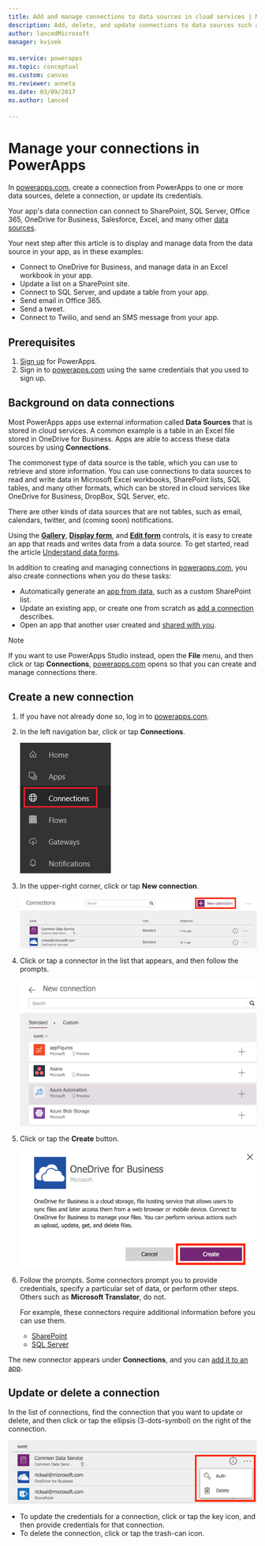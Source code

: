 ```yaml
---
title: Add and manage connections to data sources in cloud services | Microsoft Docs
description: Add, delete, and update connections to data sources such as SharePoint, SQL Server, OneDrive for Business, Salesforce, and Office 365
author: lancedMicrosoft
manager: kvivek

ms.service: powerapps
ms.topic: conceptual
ms.custom: canvas
ms.reviewer: anneta
ms.date: 03/09/2017
ms.author: lanced

---
```

# Manage your connections in PowerApps
In [powerapps.com](https://web.powerapps.com?utm_source=padocs&utm_medium=linkinadoc&utm_campaign=referralsfromdoc), create a connection from PowerApps to one or more data sources, delete a connection, or update its credentials.

Your app's data connection can connect to SharePoint, SQL Server, Office 365, OneDrive for Business, Salesforce, Excel, and many other [data sources](connections-list.md).

Your next step after this article is to display and manage data from the data source in your app, as in these examples:

* Connect to OneDrive for Business, and manage data in an Excel workbook in your app.
* Update a list on a SharePoint site.
* Connect to SQL Server, and update a table from your app.
* Send email in Office 365.
* Send a tweet.
* Connect to Twilio, and send an SMS message from your app.

## Prerequisites
1. [Sign up](../signup-for-powerapps.md) for PowerApps.
2. Sign in to [powerapps.com](https://web.powerapps.com?utm_source=padocs&utm_medium=linkinadoc&utm_campaign=referralsfromdoc) using the same credentials that you used to sign up.

## Background on data connections
Most PowerApps apps use external information called **Data Sources** that is stored in cloud services. A common example is a table in an Excel file stored in OneDrive for Business. Apps are able to access these data sources by using **Connections**.

The commonest type of data source is the table, which you can use to retrieve and store information. You can use connections to data sources to read and write data in Microsoft Excel workbooks, SharePoint lists, SQL tables, and many other formats, which can be stored in cloud services like OneDrive for Business, DropBox, SQL Server, etc.

There are other kinds of data sources that are not tables, such as email, calendars, twitter, and (coming soon) notifications.

Using the **[Gallery](controls/control-gallery.md)**, **[Display form](controls/control-form-detail.md)**, and **[Edit form](controls/control-form-detail.md)** controls, it is easy to create an app that reads and writes data from a data source. To get started, read the article [Understand data forms](working-with-forms.md).

In addition to creating and managing connections in [powerapps.com](https://web.powerapps.com?utm_source=padocs&utm_medium=linkinadoc&utm_campaign=referralsfromdoc), you also create connections when you do these tasks:

* Automatically generate an [app from data](app-from-sharepoint.md), such as a custom SharePoint list.
* Update an existing app, or create one from scratch as [add a connection](add-data-connection.md) describes.
* Open an app that another user created and [shared with you](share-app.md).

> [!NOTE]
> If you want to use PowerApps Studio instead, open the **File** menu, and then click or tap **Connections**, [powerapps.com](https://web.powerapps.com?utm_source=padocs&utm_medium=linkinadoc&utm_campaign=referralsfromdoc) opens so that you can create and manage connections there.

## Create a new connection
1. If you have not already done so, log in to [powerapps.com](https://web.powerapps.com?utm_source=padocs&utm_medium=linkinadoc&utm_campaign=referralsfromdoc).
2. In the left navigation bar, click or tap **Connections**.
   
    ![Connections Manage](./media/add-manage-connections/open-connections.png)
3. In the upper-right corner, click or tap **New connection**.
   
    ![Connections Add](./media/add-manage-connections/add-connection.png)
4. Click or tap a connector in the list that appears, and then follow the prompts.
   
   ![Connections Add](./media/add-manage-connections/choose-connection.png)
5. Click or tap the **Create** button.
   
   ![Connections Add](./media/add-manage-connections/create-connection.png)
6. Follow the prompts. Some connectors prompt you to provide credentials, specify a particular set of data, or perform other steps. Others such as **Microsoft Translator**, do not.
   
   For example, these connectors require additional information before you can use them.
   
   * [SharePoint](connections/connection-sharepoint-online.md)
   * [SQL Server](connections/connection-azure-sqldatabase.md)

The new connector appears under **Connections**, and you can [add it to an app](add-data-connection.md).

## Update or delete a connection
In the list of connections, find the connection that you want to update or delete, and then click or tap the ellipsis (3-dots-symbol) on the right of the connection.

![Update connection](./media/add-manage-connections/auth-or-delete.png)

* To update the credentials for a connection, click or tap the key icon, and then provide credentials for that connection.
* To delete the connection, click or tap the trash-can icon.

